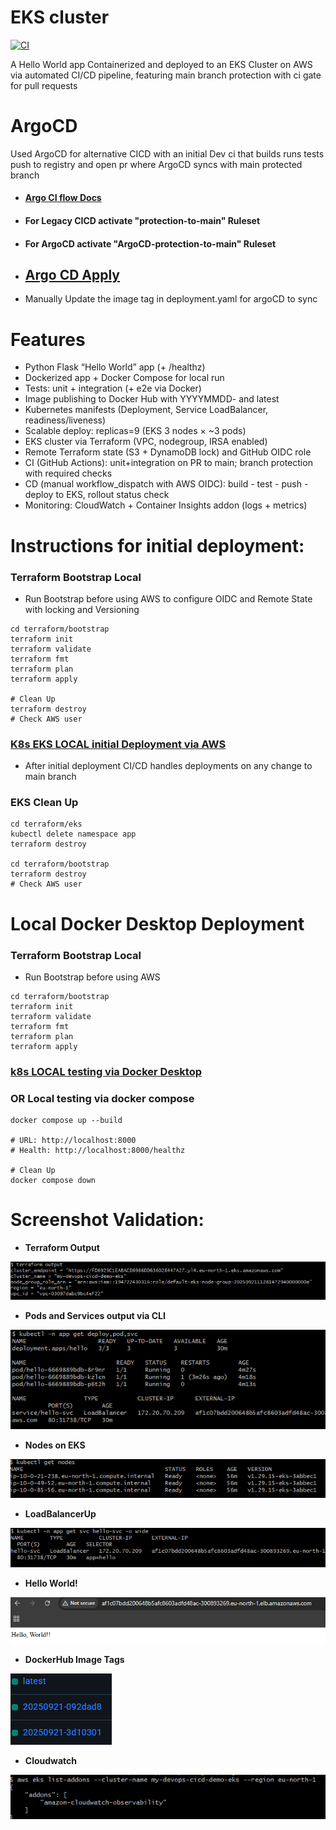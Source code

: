 # EKS cluster
[![CI](https://github.com/s1natex/devops-cicd-demo/actions/workflows/ci.yml/badge.svg?branch=main)](https://github.com/s1natex/devops-cicd-demo/actions/workflows/ci.yml)

A Hello World app Containerized and deployed to an EKS Cluster on AWS via automated CI/CD pipeline, featuring main branch protection with ci gate for pull requests

# ArgoCD
Used ArgoCD for alternative CICD with an initial Dev ci that builds runs tests push to registry and open pr where ArgoCD syncs with main protected branch

- #### [Argo CI flow Docs](.github/workflows/Argo-CI.md)
- #### For Legacy CICD activate "protection-to-main" Ruleset
- #### For ArgoCD activate "ArgoCD-protection-to-main" Ruleset

- ## [Argo CD Apply](./argo/ArgoCD.md)
- Manually Update the image tag in deployment.yaml for argoCD to sync

# Features
- Python Flask “Hello World” app (+ /healthz)
- Dockerized app + Docker Compose for local run
- Tests: unit + integration (+ e2e via Docker)
- Image publishing to Docker Hub with YYYYMMDD-<shortSHA> and latest
- Kubernetes manifests (Deployment, Service LoadBalancer, readiness/liveness)
- Scalable deploy: replicas=9 (EKS 3 nodes × ~3 pods)
- EKS cluster via Terraform (VPC, nodegroup, IRSA enabled)
- Remote Terraform state (S3 + DynamoDB lock) and GitHub OIDC role
- CI (GitHub Actions): unit+integration on PR to main; branch protection with required checks
- CD (manual workflow_dispatch with AWS OIDC): build - test - push - deploy to EKS, rollout status check
- Monitoring: CloudWatch + Container Insights addon (logs + metrics)

# Instructions for initial deployment:
### Terraform Bootstrap Local
- Run Bootstrap before using AWS to configure OIDC and Remote State with locking and Versioning
```
cd terraform/bootstrap
terraform init
terraform validate
terraform fmt
terraform plan
terraform apply

# Clean Up
terraform destroy
# Check AWS user
```
### [K8s EKS LOCAL initial Deployment via AWS](./k8s/EksTest.md)
- After initial deployment CI/CD handles deployments on any change to main branch
### EKS Clean Up
```
cd terraform/eks
kubectl delete namespace app
terraform destroy

cd terraform/bootstrap
terraform destroy
# Check AWS user
```
# Local Docker Desktop Deployment
### Terraform Bootstrap Local
- Run Bootstrap before using AWS
```
cd terraform/bootstrap
terraform init
terraform validate
terraform fmt
terraform plan
terraform apply
```
### [k8s LOCAL testing via Docker Desktop](./k8s/LocalTest.md)
### OR Local testing via docker compose
```
docker compose up --build

# URL: http://localhost:8000
# Health: http://localhost:8000/healthz

# Clean Up
docker compose down
```
# Screenshot Validation:
- **Terraform Output**

![Terraform Output](./media/terraformoutput.png)

- **Pods and Services output via CLI**

![Pods and Services output via CLI](./media/podssvc.png)

- **Nodes on EKS**

![EKS nodes ready](./media/nodesup.png)

- **LoadBalancerUp**

![LoadBalancerUp](./media/lbup.png)

- **Hello World!**

![Hello!](./media/hello.png)

- **DockerHub Image Tags**

![DockerHub](./media/dockerhubimagetags.png)

- **Cloudwatch**

![Cloudwatch](./media/cloudwatch.png)
